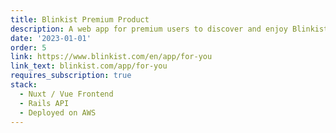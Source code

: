 ```yaml
---
title: Blinkist Premium Product
description: A web app for premium users to discover and enjoy Blinkist's content
date: '2023-01-01'
order: 5
link: https://www.blinkist.com/en/app/for-you
link_text: blinkist.com/app/for-you
requires_subscription: true
stack:
  - Nuxt / Vue Frontend
  - Rails API
  - Deployed on AWS
---
```

